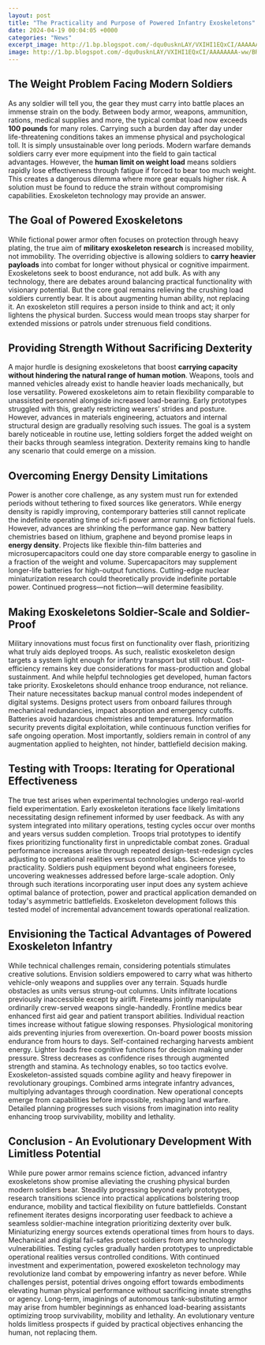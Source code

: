 ```yaml
---
layout: post
title: "The Practicality and Purpose of Powered Infantry Exoskeletons"
date: 2024-04-19 00:04:05 +0000
categories: "News"
excerpt_image: http://1.bp.blogspot.com/-dqu0usknLAY/VXIHI1EQxCI/AAAAAAAA-ww/BRfNy_ek3mw/s1600/revisionexosuit2.jpg
image: http://1.bp.blogspot.com/-dqu0usknLAY/VXIHI1EQxCI/AAAAAAAA-ww/BRfNy_ek3mw/s1600/revisionexosuit2.jpg
---
```


## The Weight Problem Facing Modern Soldiers
As any soldier will tell you, the gear they must carry into battle places an immense strain on the body. Between body armor, weapons, ammunition, rations, medical supplies and more, the typical combat load now exceeds **100 pounds** for many roles. Carrying such a burden day after day under life-threatening conditions takes an immense physical and psychological toll. It is simply unsustainable over long periods. 
Modern warfare demands soldiers carry ever more equipment into the field to gain tactical advantages. However, the **human limit on weight load** means soldiers rapidly lose effectiveness through fatigue if forced to bear too much weight. This creates a dangerous dilemma where more gear equals higher risk. A solution must be found to reduce the strain without compromising capabilities. Exoskeleton technology may provide an answer.
## The Goal of Powered Exoskeletons 
While fictional power armor often focuses on protection through heavy plating, the true aim of **military exoskeleton research** is increased mobility, not immobility. The overriding objective is allowing soldiers to **carry heavier payloads** into combat for longer without physical or cognitive impairment. Exoskeletons seek to boost endurance, not add bulk.
As with any technology, there are debates around balancing practical functionality with visionary potential. But the core goal remains relieving the crushing load soldiers currently bear. It is about augmenting human ability, not replacing it. An exoskeleton still requires a person inside to think and act; it only lightens the physical burden. Success would mean troops stay sharper for extended missions or patrols under strenuous field conditions.
## Providing Strength Without Sacrificing Dexterity
A major hurdle is designing exoskeletons that boost **carrying capacity without hindering the natural range of human motion**. Weapons, tools and manned vehicles already exist to handle heavier loads mechanically, but lose versatility. Powered exoskeletons aim to retain flexibility comparable to unassisted personnel alongside increased load-bearing. 
Early prototypes struggled with this, greatly restricting wearers’ strides and posture. However, advances in materials engineering, actuators and internal structural design are gradually resolving such issues. The goal is a system barely noticeable in routine use, letting soldiers forget the added weight on their backs through seamless integration. Dexterity remains king to handle any scenario that could emerge on a mission.
## Overcoming Energy Density Limitations 
Power is another core challenge, as any system must run for extended periods without tethering to fixed sources like generators. While energy density is rapidly improving, contemporary batteries still cannot replicate the indefinite operating time of sci-fi power armor running on fictional fuels. However, advances are shrinking the performance gap.
New battery chemistries based on lithium, graphene and beyond promise leaps in **energy density**. Projects like flexible thin-film batteries and microsupercapacitors could one day store comparable energy to gasoline in a fraction of the weight and volume. Supercapacitors may supplement longer-life batteries for high-output functions. Cutting-edge nuclear miniaturization research could theoretically provide indefinite portable power. Continued progress—not fiction—will determine feasibility.
## Making Exoskeletons Soldier-Scale and Soldier-Proof
Military innovations must focus first on functionality over flash, prioritizing what truly aids deployed troops. As such, realistic exoskeleton design targets a system light enough for infantry transport but still robust. Cost-efficiency remains key due considerations for mass-production and global sustainment. And while helpful technologies get developed, human factors take priority. 
Exoskeletons should enhance troop endurance, not reliance. Their nature necessitates backup manual control modes independent of digital systems. Designs protect users from onboard failures through mechanical redundancies, impact absorption and emergency cutoffs. Batteries avoid hazardous chemistries and temperatures. Information security prevents digital exploitation, while continuous function verifies for safe ongoing operation. Most importantly, soldiers remain in control of any augmentation applied to heighten, not hinder, battlefield decision making.
## Testing with Troops: Iterating for Operational Effectiveness
The true test arises when experimental technologies undergo real-world field experimentation. Early exoskeleton iterations face likely limitations necessitating design refinement informed by user feedback. As with any system integrated into military operations, testing cycles occur over months and years versus sudden completion. Troops trial prototypes to identify fixes prioritizing functionality first in unpredictable combat zones.
Gradual performance increases arise through repeated design-test-redesign cycles adjusting to operational realities versus controlled labs. Science yields to practicality. Soldiers push equipment beyond what engineers foresee, uncovering weaknesses addressed before large-scale adoption. Only through such iterations incorporating user input does any system achieve optimal balance of protection, power and practical application demanded on today's asymmetric battlefields. Exoskeleton development follows this tested model of incremental advancement towards operational realization.
## Envisioning the Tactical Advantages of Powered Exoskeleton Infantry 
While technical challenges remain, considering potentials stimulates creative solutions. Envision soldiers empowered to carry what was hitherto vehicle-only weapons and supplies over any terrain. Squads hurdle obstacles as units versus strung-out columns. Units infiltrate locations previously inaccessible except by airlift. Fireteams jointly manipulate ordinarily crew-served weapons single-handedly. Frontline medics bear enhanced first aid gear and patient transport abilities. 
Individual reaction times increase without fatigue slowing responses. Physiological monitoring aids preventing injuries from overexertion. On-board power boosts mission endurance from hours to days. Self-contained recharging harvests ambient energy. Lighter loads free cognitive functions for decision making under pressure. Stress decreases as confidence rises through augmented strength and stamina. 
As technology enables, so too tactics evolve. Exoskeleton-assisted squads combine agility and heavy firepower in revolutionary groupings. Combined arms integrate infantry advances, multiplying advantages through coordination. New operational concepts emerge from capabilities before impossible, reshaping land warfare. Detailed planning progresses such visions from imagination into reality enhancing troop survivability, mobility and lethality.
## Conclusion - An Evolutionary Development With Limitless Potential
While pure power armor remains science fiction, advanced infantry exoskeletons show promise alleviating the crushing physical burden modern soldiers bear. Steadily progressing beyond early prototypes, research transitions science into practical applications bolstering troop endurance, mobility and tactical flexibility on future battlefields. 
Constant refinement iterates designs incorporating user feedback to achieve a seamless soldier-machine integration prioritizing dexterity over bulk. Miniaturizing energy sources extends operational times from hours to days. Mechanical and digital fail-safes protect soldiers from any technology vulnerabilities. Testing cycles gradually harden prototypes to unpredictable operational realities versus controlled conditions.
With continued investment and experimentation, powered exoskeleton technology may revolutionize land combat by empowering infantry as never before. While challenges persist, potential drives ongoing effort towards embodiments elevating human physical performance without sacrificing innate strengths or agency. Long-term, imaginings of autonomous tank-substituting armor may arise from humbler beginnings as enhanced load-bearing assistants optimizing troop survivability, mobility and lethality. An evolutionary venture holds limitless prospects if guided by practical objectives enhancing the human, not replacing them.